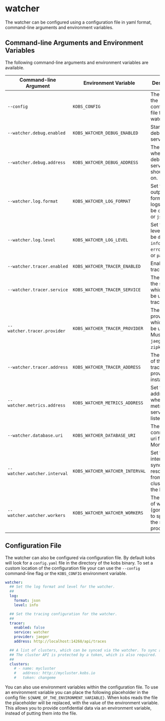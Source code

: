 # watcher

The watcher can be configured using a configuration file in yaml format, command-line arguments and environment variables.

## Command-line Arguments and Environment Variables

The following command-line arguments and environment variables are available.

| Command-line Argument | Environment Variable | Description | Default |
| --------------------- | -------------------- | ----------- | ------- |
| `--config` | `KOBS_CONFIG` | The path to the configuration file for the watcher | `config.yaml` |
| `--watcher.debug.enabled` | `KOBS_WATCHER_DEBUG_ENABLED` | Start the debug server. | `false` |
| `--watcher.debug.address` | `KOBS_WATCHER_DEBUG_ADDRESS` | The address where the debug server should listen on. | `:15225` |
| `--watcher.log.format` | `KOBS_WATCHER_LOG_FORMAT` | Set the output format of the logs. Must be `console` or `json`. | `console` |
| `--watcher.log.level` | `KOBS_WATCHER_LOG_LEVEL` | Set the log level. Must be `debug`, `info`, `warn`, `error`, `fatal` or `panic`. | `info` |
| `--watcher.tracer.enabled` | `KOBS_WATCHER_TRACER_ENABLED` | Enable tracing. | `false` |
| `--watcher.tracer.service` | `KOBS_WATCHER_TRACER_SERVICE` | The name of the service which should be used for tracing. | `kobs` |
| `--watcher.tracer.provider` | `KOBS_WATCHER_TRACER_PROVIDER` | The tracing provider which should be used. Must be `jaeger` or `zipkin`. | `jaeger` |
| `--watcher.tracer.address` | `KOBS_WATCHER_TRACER_ADDRESS` | The address of the tracing provider instance. | `http://localhost:14268/api/traces` |
| `--watcher.metrics.address` | `KOBS_WATCHER_METRICS_ADDRESS` | Set the address where the metrics server is listen on. | `:15222` |
| `--watcher.database.uri` | `KOBS_WATCHER_DATABASE_URI` | The connection uri for MongoDB | `mongodb://localhost:27017` |
| `--watcher.watcher.interval` | `KOBS_WATCHER_WATCHER_INTERVAL` | Set the interval to sync all resources from the clusters to the hub. | `300s` |
| `--watcher.watcher.workers` | `KOBS_WATCHER_WATCHER_WORKERS` | The number of workers (goroutines) to spawn for the sync process. | `10` |

## Configuration File

The watcher can also be configured via configuration file. By default kobs will look for a `config.yaml` file in the directory of the kobs binary. To set a custom location of the configuration file your can use the `--config` command-line flag or the `KOBS_CONFIG` environment variable.

```yaml
watcher:
  ## Set the log format and level for the watcher.
  ##
  log:
    format: json
    level: info

  ## Set the tracing configuration for the watcher.
  ##
  tracer:
    enabled: false
    service: watcher
    provider: jaeger
    address: http://localhost:14268/api/traces

  ## A list of clusters, which can be synced via the watcher. To sync a cluster the address of the cluster is required.
  ## The cluster API is protected by a token, which is also required.
  ##
  clusters:
    # - name: mycluster
    #   address: http://mycluster.kobs.io
    #   token: changeme
```

You can also use environment variables within the configuration file. To use an environment variable you can place the following placeholder in the config file: `${NAME_OF_THE_ENVIRONMENT_VARIABLE}`. When kobs reads the file the placeholder will be replaced, with the value of the environment variable. This allows you to provide confidential data via an environment variable, instead of putting them into the file.
